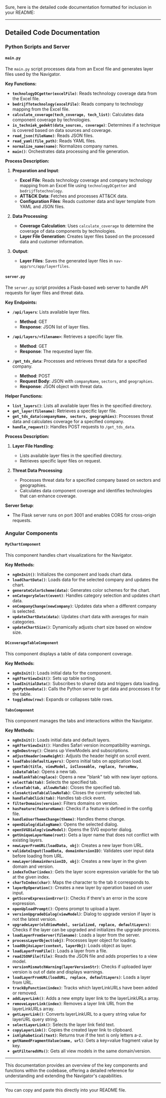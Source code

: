 Sure, here is the detailed code documentation formatted for inclusion in your README:

---

## Detailed Code Documentation

### Python Scripts and Server

#### `main.py`
The `main.py` script processes data from an Excel file and generates layer files used by the Navigator.

**Key Functions:**
- **`technologyDCgetter(excelFile)`**: Reads technology coverage data from the Excel file.
- **`bedrijfTotechnology(excelFile)`**: Reads company to technology mapping from the Excel file.
- **`calculate_coverage(tech_coverage, tech_list)`**: Calculates data component coverage by technologies.
- **`is_techniek_gedekt(data_sources, coverage)`**: Determines if a technique is covered based on data sources and coverage.
- **`read_json(fileName)`**: Reads JSON files.
- **`read_yaml(file_path)`**: Reads YAML files.
- **`normalize_name(name)`**: Normalizes company names.
- **`main()`**: Orchestrates data processing and file generation.

**Process Description:**
1. **Preparation and Input**:
    - **Excel File**: Reads technology coverage and company technology mapping from an Excel file using `technologyDCgetter` and `bedrijfTotechnology`.
    - **ATT&CK Data**: Fetches and processes ATT&CK data.
    - **Configuration Files**: Reads customer data and layer template from YAML and JSON files.

2. **Data Processing**:
    - **Coverage Calculation**: Uses `calculate_coverage` to determine the coverage of data components by technologies.
    - **Layer File Generation**: Creates layer files based on the processed data and customer information.

3. **Output**:
    - **Layer Files**: Saves the generated layer files in `nav-app/src/app/layerfiles`.

#### `server.py`
The `server.py` script provides a Flask-based web server to handle API requests for layer files and threat data.

**Key Endpoints:**
- **`/api/layers`**: Lists available layer files.
    - **Method**: GET
    - **Response**: JSON list of layer files.

- **`/api/layers/<filename>`**: Retrieves a specific layer file.
    - **Method**: GET
    - **Response**: The requested layer file.

- **`/get_tds_data`**: Processes and retrieves threat data for a specified company.
    - **Method**: POST
    - **Request Body**: JSON with `companyName`, `sectors`, and `geographies`.
    - **Response**: JSON object with threat data.

**Helper Functions:**
- **`list_layers()`**: Lists all available layer files in the specified directory.
- **`get_layer(filename)`**: Retrieves a specific layer file.
- **`get_tds_data(companyName, sectors, geographies)`**: Processes threat data and calculates coverage for a specified company.
- **`handle_request()`**: Handles POST requests to `/get_tds_data`.

**Process Description:**
1. **Layer File Handling**:
    - Lists available layer files in the specified directory.
    - Retrieves specific layer files on request.

2. **Threat Data Processing**:
    - Processes threat data for a specified company based on sectors and geographies.
    - Calculates data component coverage and identifies technologies that can enhance coverage.

**Server Setup**:
- The Flask server runs on port 3001 and enables CORS for cross-origin requests.

### Angular Components

#### `MyChartComponent`
This component handles chart visualizations for the Navigator.

**Key Methods:**
- **`ngOnInit()`**: Initializes the component and loads chart data.
- **`loadChartData()`**: Loads data for the selected company and updates the chart.
- **`generateColorScheme(data)`**: Generates color schemes for the chart.
- **`onCategorySelect(event)`**: Handles category selection and updates chart data.
- **`onCompanyChange(newCompany)`**: Updates data when a different company is selected.
- **`updateChartData(data)`**: Updates chart data with averages for main categories.
- **`updateChartSize()`**: Dynamically adjusts chart size based on window size.

#### `DCcoverageTableComponent`
This component displays a table of data component coverage.

**Key Methods:**
- **`ngOnInit()`**: Loads initial data for the component.
- **`ngAfterViewInit()`**: Sets up table sorting.
- **`loadInitialData()`**: Subscribes to shared data and triggers data loading.
- **`getPythonData()`**: Calls the Python server to get data and processes it for the table.
- **`toggleRow(row)`**: Expands or collapses table rows.

#### `TabsComponent`
This component manages the tabs and interactions within the Navigator.

**Key Methods:**
- **`ngOnInit()`**: Loads initial data and default layers.
- **`ngAfterViewInit()`**: Handles Safari version incompatibility warnings.
- **`ngOnDestroy()`**: Cleans up ViewModels and subscriptions.
- **`adjustHeader(newHeight)`**: Adjusts the header height on scroll event.
- **`loadTabs(defaultLayers)`**: Opens initial tabs on application load.
- **`openTab(title, viewModel, isCloseable, replace, forceNew, isDataTable)`**: Opens a new tab.
- **`newBlankTab(replace)`**: Opens a new "blank" tab with new layer options.
- **`selectTab(tab)`**: Selects the specified tab.
- **`closeTab(tab, allowNoTab)`**: Closes the specified tab.
- **`closeActiveTab(allowNoTab)`**: Closes the currently selected tab.
- **`handleTabClick(tab)`**: Handles tab click event.
- **`filterDomains(version)`**: Filters domains on version.
- **`hasFeature(featureName)`**: Checks if a feature is defined in the config file.
- **`handleUserThemeChange(theme)`**: Handles theme change.
- **`openDialog(dialogName)`**: Opens the selected dialog.
- **`openSVGDialog(viewModel)`**: Opens the SVG exporter dialog.
- **`getUniqueLayerName(root)`**: Gets a layer name that does not conflict with existing layers.
- **`newLayerFromURL(loadData, obj)`**: Creates a new layer from URL.
- **`validateInput(loadData, domainVersionID)`**: Validates user input data before loading from URL.
- **`newLayer(domainVersionID, obj)`**: Creates a new layer in the given domain and version.
- **`indexToChar(index)`**: Gets the layer score expression variable for the tab at the given index.
- **`charToIndex(char)`**: Maps the character to the tab it corresponds to.
- **`layerByOperation()`**: Creates a new layer by operation based on user input.
- **`getScoreExpressionError()`**: Checks if there's an error in the score expression.
- **`openUploadPrompt()`**: Opens prompt to upload a layer.
- **`versionUpgradeDialog(viewModel)`**: Dialog to upgrade version if layer is not the latest version.
- **`upgradeLayer(oldViewModel, serialized, replace, defaultLayers)`**: Checks if the layer can be upgraded and initializes the upgrade process.
- **`loadLayerFromServer(filename)`**: Loads a layer from the server.
- **`processLayerObject(obj)`**: Processes layer object for loading.
- **`loadObjAsLayer(context, layerObj)`**: Loads object as layer.
- **`loadLayerFromFile()`**: Loads a layer from a file.
- **`readJSONFile(file)`**: Reads the JSON file and adds properties to a view model.
- **`versionMismatchWarning(layerVersionStr)`**: Checks if uploaded layer version is out of date and displays warnings.
- **`loadLayerFromURL(loadURL, replace, defaultLayers)`**: Loads a layer from URL.
- **`trackByFunction(index)`**: Tracks which layerLinkURLs have been added or removed.
- **`addLayerLink()`**: Adds a new empty layer link to the layerLinkURLs array.
- **`removeLayerLink(index)`**: Removes a layer link URL from the layerLinkURLs array.
- **`getLayerLink()`**: Converts layerLinkURL to a query string value for layerURL query string.
- **`selectLayerLink()`**: Selects the layer link field text.
- **`copyLayerLink()`**: Copies the created layer link to clipboard.
- **`isAlphabetical(text)`**: Returns true if the text is only letters a-z.
- **`getNamedFragmentValue(name, url)`**: Gets a key=value fragment value by key.
- **`getFilteredVMs()`**: Gets all view models in the same domain/version.

---

This documentation provides an overview of the key components and functions within the codebase, offering a detailed reference for understanding and extending the Navigator's capabilities.

---

You can copy and paste this directly into your README file.